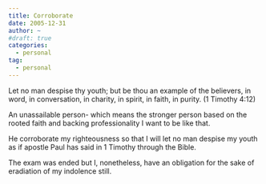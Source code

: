 ```yaml
---
title: Corroborate
date: 2005-12-31
author: ~
#draft: true
categories:
  - personal
tag:
  - personal
---
```




Let no man despise thy youth; but be thou an example of the believers, in word, in conversation, in charity, in spirit, in faith, in purity. (1 Timothy 4:12)

An unassailable person- which means the stronger person based on the rooted faith and backing professionality
I want to be like that.

He corroborate my righteousness so that I will let no man despise my youth as if apostle Paul has said in 1 Timothy through the Bible.

The exam was ended but I, nonetheless, have an obligation for the sake of eradiation of my indolence still.


 






